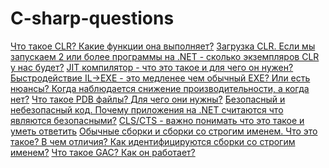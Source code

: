 # C-sharp-questions

[Что такое CLR? Какие функции она выполняет?](https://github.com/PavelBurmistrov/C-sharp-questions/blob/main/Questions.md#%D1%87%D1%82%D0%BE-%D1%82%D0%B0%D0%BA%D0%BE%D0%B5-clr-%D0%BA%D0%B0%D0%BA%D0%B8%D0%B5-%D1%84%D1%83%D0%BD%D0%BA%D1%86%D0%B8%D0%B8-%D0%BE%D0%BD%D0%B0-%D0%B2%D1%8B%D0%BF%D0%BE%D0%BB%D0%BD%D1%8F%D0%B5%D1%82)
[Загрузка CLR. Если мы запускаем 2 или более программы на .NET - сколько экземпляров CLR у нас будет?](https://github.com/PavelBurmistrov/C-sharp-questions/blob/main/Questions.md#%D0%B7%D0%B0%D0%B3%D1%80%D1%83%D0%B7%D0%BA%D0%B0-clr-%D0%B5%D1%81%D0%BB%D0%B8-%D0%BC%D1%8B-%D0%B7%D0%B0%D0%BF%D1%83%D1%81%D0%BA%D0%B0%D0%B5%D0%BC-2-%D0%B8%D0%BB%D0%B8-%D0%B1%D0%BE%D0%BB%D0%B5%D0%B5-%D0%BF%D1%80%D0%BE%D0%B3%D1%80%D0%B0%D0%BC%D0%BC%D1%8B-%D0%BD%D0%B0-net---%D1%81%D0%BA%D0%BE%D0%BB%D1%8C%D0%BA%D0%BE-%D1%8D%D0%BA%D0%B7%D0%B5%D0%BC%D0%BF%D0%BB%D1%8F%D1%80%D0%BE%D0%B2-clr-%D1%83-%D0%BD%D0%B0%D1%81-%D0%B1%D1%83%D0%B4%D0%B5%D1%82)
[JIT компилятор - что это такое и для чего он нужен?](https://github.com/PavelBurmistrov/C-sharp-questions/blob/main/Questions.md#jit-%D0%BA%D0%BE%D0%BC%D0%BF%D0%B8%D0%BB%D1%8F%D1%82%D0%BE%D1%80---%D1%87%D1%82%D0%BE-%D1%8D%D1%82%D0%BE-%D1%82%D0%B0%D0%BA%D0%BE%D0%B5-%D0%B8-%D0%B4%D0%BB%D1%8F-%D1%87%D0%B5%D0%B3%D0%BE-%D0%BE%D0%BD-%D0%BD%D1%83%D0%B6%D0%B5%D0%BD)
[Быстродействие IL->EXE - это медленее чем обычный EXE? Или есть нюансы? Когда наблюдается снижение производительности, а когда нет?](https://github.com/PavelBurmistrov/C-sharp-questions/blob/main/Questions.md#%D0%B1%D1%8B%D1%81%D1%82%D1%80%D0%BE%D0%B4%D0%B5%D0%B9%D1%81%D1%82%D0%B2%D0%B8%D0%B5-il-exe---%D1%8D%D1%82%D0%BE-%D0%BC%D0%B5%D0%B4%D0%BB%D0%B5%D0%BD%D0%B5%D0%B5-%D1%87%D0%B5%D0%BC-%D0%BE%D0%B1%D1%8B%D1%87%D0%BD%D1%8B%D0%B9-exe-%D0%B8%D0%BB%D0%B8-%D0%B5%D1%81%D1%82%D1%8C-%D0%BD%D1%8E%D0%B0%D0%BD%D1%81%D1%8B-%D0%BA%D0%BE%D0%B3%D0%B4%D0%B0-%D0%BD%D0%B0%D0%B1%D0%BB%D1%8E%D0%B4%D0%B0%D0%B5%D1%82%D1%81%D1%8F-%D1%81%D0%BD%D0%B8%D0%B6%D0%B5%D0%BD%D0%B8%D0%B5-%D0%BF%D1%80%D0%BE%D0%B8%D0%B7%D0%B2%D0%BE%D0%B4%D0%B8%D1%82%D0%B5%D0%BB%D1%8C%D0%BD%D0%BE%D1%81%D1%82%D0%B8-%D0%B0-%D0%BA%D0%BE%D0%B3%D0%B4%D0%B0-%D0%BD%D0%B5%D1%82)
[Что такое PDB файлы? Для чего они нужны?](https://github.com/PavelBurmistrov/C-sharp-questions/blob/main/Questions.md#%D1%87%D1%82%D0%BE-%D1%82%D0%B0%D0%BA%D0%BE%D0%B5-pdb-%D1%84%D0%B0%D0%B9%D0%BB%D1%8B-%D0%B4%D0%BB%D1%8F-%D1%87%D0%B5%D0%B3%D0%BE-%D0%BE%D0%BD%D0%B8-%D0%BD%D1%83%D0%B6%D0%BD%D1%8B)
[Безопасный и небезопасный код. Почему приложения на .NET считаются что являются безопасными?](https://github.com/PavelBurmistrov/C-sharp-questions/blob/main/Questions.md#%D0%B1%D0%B5%D0%B7%D0%BE%D0%BF%D0%B0%D1%81%D0%BD%D1%8B%D0%B9-%D0%B8-%D0%BD%D0%B5%D0%B1%D0%B5%D0%B7%D0%BE%D0%BF%D0%B0%D1%81%D0%BD%D1%8B%D0%B9-%D0%BA%D0%BE%D0%B4-%D0%BF%D0%BE%D1%87%D0%B5%D0%BC%D1%83-%D0%BF%D1%80%D0%B8%D0%BB%D0%BE%D0%B6%D0%B5%D0%BD%D0%B8%D1%8F-%D0%BD%D0%B0-net-%D1%81%D1%87%D0%B8%D1%82%D0%B0%D1%8E%D1%82%D1%81%D1%8F-%D1%87%D1%82%D0%BE-%D1%8F%D0%B2%D0%BB%D1%8F%D1%8E%D1%82%D1%81%D1%8F-%D0%B1%D0%B5%D0%B7%D0%BE%D0%BF%D0%B0%D1%81%D0%BD%D1%8B%D0%BC%D0%B8)
[CLS/CTS - важно понимать что это такое и уметь ответить](https://github.com/PavelBurmistrov/C-sharp-questions/blob/main/Questions.md#clscts---%D0%B2%D0%B0%D0%B6%D0%BD%D0%BE-%D0%BF%D0%BE%D0%BD%D0%B8%D0%BC%D0%B0%D1%82%D1%8C-%D1%87%D1%82%D0%BE-%D1%8D%D1%82%D0%BE-%D1%82%D0%B0%D0%BA%D0%BE%D0%B5-%D0%B8-%D1%83%D0%BC%D0%B5%D1%82%D1%8C-%D0%BE%D1%82%D0%B2%D0%B5%D1%82%D0%B8%D1%82%D1%8C)
[Обычные сборки и сборки со строгим именем. Что это такое? В чем отличия? Как идентифицируются сборки со строгим именем?](https://github.com/PavelBurmistrov/C-sharp-questions/blob/main/Questions.md#%D0%BE%D0%B1%D1%8B%D1%87%D0%BD%D1%8B%D0%B5-%D1%81%D0%B1%D0%BE%D1%80%D0%BA%D0%B8-%D0%B8-%D1%81%D0%B1%D0%BE%D1%80%D0%BA%D0%B8-%D1%81%D0%BE-%D1%81%D1%82%D1%80%D0%BE%D0%B3%D0%B8%D0%BC-%D0%B8%D0%BC%D0%B5%D0%BD%D0%B5%D0%BC-%D1%87%D1%82%D0%BE-%D1%8D%D1%82%D0%BE-%D1%82%D0%B0%D0%BA%D0%BE%D0%B5-%D0%B2-%D1%87%D0%B5%D0%BC-%D0%BE%D1%82%D0%BB%D0%B8%D1%87%D0%B8%D1%8F-%D0%BA%D0%B0%D0%BA-%D0%B8%D0%B4%D0%B5%D0%BD%D1%82%D0%B8%D1%84%D0%B8%D1%86%D0%B8%D1%80%D1%83%D1%8E%D1%82%D1%81%D1%8F-%D1%81%D0%B1%D0%BE%D1%80%D0%BA%D0%B8-%D1%81%D0%BE-%D1%81%D1%82%D1%80%D0%BE%D0%B3%D0%B8%D0%BC-%D0%B8%D0%BC%D0%B5%D0%BD%D0%B5%D0%BC)
[Что такое GAC? Как он работает?](https://github.com/PavelBurmistrov/C-sharp-questions/blob/main/Questions.md#%D1%87%D1%82%D0%BE-%D1%82%D0%B0%D0%BA%D0%BE%D0%B5-gac-%D0%BA%D0%B0%D0%BA-%D0%BE%D0%BD-%D1%80%D0%B0%D0%B1%D0%BE%D1%82%D0%B0%D0%B5%D1%82)
